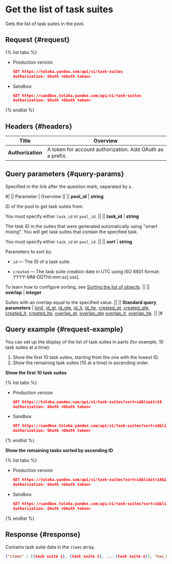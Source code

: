 # Get the list of task suites

Gets the list of task suites in the pool.

## Request {#request}

{% list tabs %}

- Production version

	```json
	GET https://toloka.yandex.com/api/v1/task-suites
	Authorization: OAuth <OAuth token>
	```

- Sandbox

	```json
	GET https://sandbox.toloka.yandex.com/api/v1/task-suites
	Authorization: OAuth <OAuth token>
	```

{% endlist %}


## Headers {#headers}

Title | Overview
----- | ----- 
**Authorization** | A token for account authorization. Add OAuth as a prefix.


## Query parameters {#query-params}

Specified in the link after the question mark; separated by `&`.

#|
|| Parameter | Overview ||
|| **pool_id** | **string**

ID of the pool to get task suites from.

You must specify either `task_id` or `pool_id`. ||
|| **task_id** | **string**

The task ID in the suites that were generated automatically using "smart mixing". You will get task suites that contain the specified task.

You must specify either `task_id` or `pool_id`. ||
|| **sort** | **string**

Parameters to sort by:

- `id` — The ID of a task suite.
    
- `created` — The task suite creation date in UTC using ISO 8601 format: YYYY-MM-DDThh:mm:ss[.sss].
    

To learn how to configure sorting, see [Sorting the list of objects](sorting.md). ||
|| **overlap** | **integer**

Suites with an overlap equal to the specified value. ||
|| **Standard query parameters** | 
[limit](./standard-query-parameters.md#limit), [id_gt](./standard-query-parameters.md#id_gt), [id_gte](./standard-query-parameters.md#id_gte), [id_lt](./standard-query-parameters.md#id_lt), [id_lte](./standard-query-parameters.md#id_lte), [created_gt](./standard-query-parameters.md#created_gt), [created_gte](./standard-query-parameters.md#created_gte), [created_lt](./standard-query-parameters.md#created_lt), [created_lte](./standard-query-parameters.md#created_lte), [overlap_gt](./standard-query-parameters.md#overlap_gt), [overlap_gte](./standard-query-parameters.md#overlap_gte) [overlap_lt](./standard-query-parameters.md#overlap_lt), [overlap_lte](./standard-query-parameters.md#overlap_lte). ||
|#


## Query example {#request-example}

You can set up the display of the list of task suites in parts (for example, 10 task suites at a time):

1. Show the first 10 task suites, starting from the one with the lowest ID.
1. Show the remaining task suites (10 at a time) in ascending order.

**Show the first 10 task suites**

{% list tabs %}

- Production version

	```json
	GET https://toloka.yandex.com/api/v1/task-suites?sort=id&limit=10
	Authorization: OAuth <OAuth token>
	```

- Sandbox

	```json
	GET https://sandbox.toloka.yandex.com/api/v1/task-suites?sort=id&limit=10
	Authorization: OAuth <OAuth token>
	```

{% endlist %}

**Show the remaining tasks sorted by ascending ID**

{% list tabs %}

- Production version

	```json
	GET https://toloka.yandex.com/api/v1/task-suites?sort=id&limit=10&id_gt=<id of the last task suite from the previous response>
	Authorization: OAuth <OAuth token>
	```

- Sandbox

	```json
	GET https://sandbox.toloka.yandex.com/api/v1/task-suites?sort=id&limit=10&id_gt=<id of the last task suite from the previous response>
	Authorization: OAuth <OAuth token>
	```

{% endlist %}

## Response {#response}

Contains task suite data in the `items` array.

```json
{"items" : [{task suite 1}, {task suite 2}, ... {task suite n}], "has_more": true}
```

